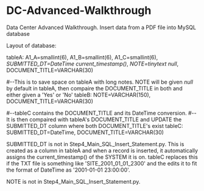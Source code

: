 # DC-Advanced-Walkthrough
Data Center Advanced Walkthrough. Insert data from a PDF file into MySQL database

Layout of database:

tableA: A1_A=smallint(6), A1_B=smallint(6), A1_C=smallint(6), *SUBMITTED_DT=DateTime current_timestamp()*, *NOTE=tinytext null*, DOCUMENT_TITLE=VARCHAR(30)

#--This is to save space on tableA with long notes. NOTE will be given *null* by default in tableA, then compaire the DOCUMENT_TITLE in both and either given a 'Yes' or 'No'
tableB: NOTE=VARCHAR(150), DOCUMENT_TITLE=VARCHAR(30)

#--tableC contains the DOCUMENT_TITLE and its DateTime conversion.
#--It is then compaired with tableA's DOCUMENT_TITLE and UPDATE the SUBMITTED_DT column where both DOCUMENT_TITLE's exist
tableC: SUBMITTED_DT=DateTime, DOCUMENT_TITLE=VARCHAR(30)

SUBMITTED_DT is not in Step4_Main_SQL_Insert_Statement.py.  This is created as a column in tableA and when a record is inserted, it automatically
assigns the current_timestamp() of the SYSTEM it is on. tableC replaces this if the TXT file is something like 'SITE_2001_01_01_2300' and the edits 
it to fit the format of DateTime as '2001-01-01 23:00:00'.

NOTE is not in Step4_Main_SQL_Insert_Statement.py. 
